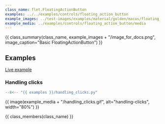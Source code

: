 ```yaml
---
class_name: flet.FloatingActionButton
examples: ../../examples/controls/floating_action_button
example_images: ../test-images/examples/material/golden/macos/floating_action_button
example_media: ../examples/controls/floating_action_button/media
---
```


{{ class_summary(class_name, example_images + "/image_for_docs.png", image_caption="Basic FloatingActionButton") }}

## Examples

[Live example](https://flet-controls-gallery.fly.dev/buttons/floatingactionbutton)

### Handling clicks

```python
--8<-- "{{ examples }}/handling_clicks.py"
```

{{ image(example_media + "/handling_clicks.gif", alt="handling-clicks", width="80%") }}


{{ class_members(class_name) }}

